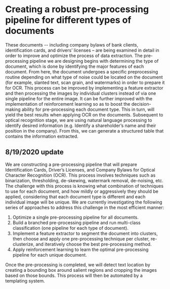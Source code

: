 # Creating a robust pre-processing pipeline for different types of documents

These documents -- including company bylaws of bank clients, identification cards, and drivers’ licenses – are being examined in detail in order to improve and optimize the process of data extraction. The pre-processing pipeline we are designing begins with determining the type of document, which is done by identifying the major features of each document. From here, the document undergoes a specific preprocessing routine depending on what type of noise could be located on the document (for example, slanted text, scan grain, and watermarks) in order to prepare it for OCR. This process can be improved by implementing a feature extractor and then processing the images by individual clusters instead of via one single pipeline for the entire image. It can be further improved with the implementation of reinforcement learning so as to boost the decision-making ability for pre-processing each document type. This in turn, will yield the best results when applying OCR on the documents. Subsequent to optical recognition stage, we are using natural language processing to identify desired information (e.g. Identify a shareholder’s name and their position in the company). From this, we can generate a structured table that contains the information extracted.


## 8/19/2020 update

We are constructing a pre-processing pipeline that will prepare 
Identification Cards, Driver’s Licenses, and Company Bylaws for Optical Character Recognition (OCR). This process involves techniques such as binarization, thresholding, de-skewing, watermark removal, de-noising, etc.  The challenge with this process is knowing what combination of techniques to use for each document, and how mildly or aggressively they should be applied, considering that each document type is different and each individual image will be unique. We are currently investigating the following series of approaches to address this challenge in the most efficient manner:

1. Optimize a single pre-processing pipeline for all documents. 
2. Build a branched pre-processing pipeline and run multi-class classification (one pipeline for each type of document).
3. Implement a feature extractor to segment the document into clusters, then choose and apply one pre-processing technique per cluster, re-clusterize, and iteratively choose the best pre-processing method.
4. Apply reinforcement learning to learn the optimal pre-processing pipeline for each unique document.

Once the pre-processing is completed, we will detect text location by creating a bounding box around salient regions and cropping the images based on those bounds. This process will then be automated by a templating system.



